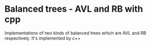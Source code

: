 # Balanced trees - AVL and RB with cpp
Implementations of two kinds of balanced trees which are AVL and RB respectively.
It's implemented by c++
